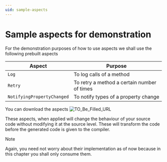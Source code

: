 ```yaml
---
uid: sample-aspects
---
```

# Sample aspects for demonstration

For the demonstration purposes of how to use aspects we shall use the following prebuilt aspects

|Aspect | Purpose |
|-------|----------|
|`Log` | To log calls of a method 
|`Retry` | To retry a method a certain number of times
|`NotifyingPropertyChanged` | To notify types of a property change 

You can download the aspects ![TO_Be_Filled_URL](here)

These aspects, when applied will change the behaviour of your source code without modifying it at the source level. These will transform the code before the generated code is given to the compiler. 

> [!NOTE]
> Again, you need not worry about their implementation as of now because in this chapter you shall only consume them. 